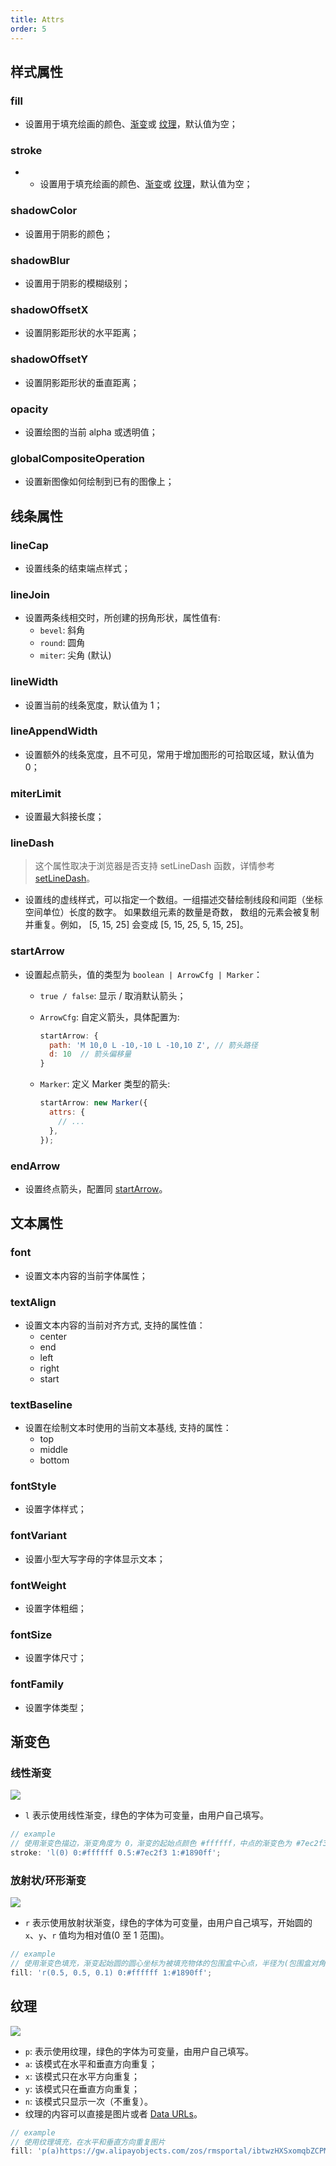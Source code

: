 ```yaml
---
title: Attrs
order: 5
---
```


## 样式属性

### fill

- 设置用于填充绘画的颜色、[渐变](/en/docs/api/shape/attrs/#渐变色)或 [纹理](/zh/docs/api/shape/attrs/#纹理)，默认值为空；

### stroke

- - 设置用于填充绘画的颜色、[渐变](/en/docs/api/shape/attrs/#渐变色)或 [纹理](/zh/docs/api/shape/attrs/#纹理)，默认值为空；

### shadowColor

- 设置用于阴影的颜色；

### shadowBlur

- 设置用于阴影的模糊级别；

### shadowOffsetX

- 设置阴影距形状的水平距离；

### shadowOffsetY

- 设置阴影距形状的垂直距离；

### opacity

- 设置绘图的当前 alpha 或透明值；

### globalCompositeOperation

- 设置新图像如何绘制到已有的图像上；

## 线条属性

### lineCap

- 设置线条的结束端点样式；

### lineJoin

- 设置两条线相交时，所创建的拐角形状，属性值有:
  - `bevel`: 斜角
  - `round`: 圆角
  - `miter`: 尖角 (默认)

### lineWidth

- 设置当前的线条宽度，默认值为 1；

### lineAppendWidth

- 设置额外的线条宽度，且不可见，常用于增加图形的可拾取区域，默认值为 0；

### miterLimit

- 设置最大斜接长度；

### lineDash

> 这个属性取决于浏览器是否支持 setLineDash 函数，详情参考 [setLineDash](https://developer.mozilla.org/en-US/docs/Web/API/CanvasRenderingContext2D/setLineDash)。

- 设置线的虚线样式，可以指定一个数组。一组描述交替绘制线段和间距（坐标空间单位）长度的数字。 如果数组元素的数量是奇数， 数组的元素会被复制并重复。例如， [5, 15, 25] 会变成 [5, 15, 25, 5, 15, 25]。

### startArrow

- 设置起点箭头，值的类型为 `boolean | ArrowCfg | Marker`：

  - `true / false`: 显示 / 取消默认箭头；
  - `ArrowCfg`: 自定义箭头，具体配置为:

    ```js
    startArrow: {
      path: 'M 10,0 L -10,-10 L -10,10 Z', // 箭头路径
      d: 10  // 箭头偏移量
    }
    ```

  - `Marker`: 定义 Marker 类型的箭头:

    ```js
    startArrow: new Marker({
      attrs: {
        // ...
      },
    });
    ```

### endArrow

- 设置终点箭头，配置同 [startArrow](#startarrow)。

## 文本属性

### font

- 设置文本内容的当前字体属性；

### textAlign

- 设置文本内容的当前对齐方式, 支持的属性值：
  - center
  - end
  - left
  - right
  - start

### textBaseline

- 设置在绘制文本时使用的当前文本基线, 支持的属性：
  - top
  - middle
  - bottom

### fontStyle

- 设置字体样式；

### fontVariant

- 设置小型大写字母的字体显示文本；

### fontWeight

- 设置字体粗细；

### fontSize

- 设置字体尺寸；

### fontFamily

- 设置字体类型；

## 渐变色

### 线性渐变

![](https://gw.alipayobjects.com/zos/rmsportal/ieWkhtoHOijxweuNFWdz.png)

- `l` 表示使用线性渐变，绿色的字体为可变量，由用户自己填写。

```js
// example
// 使用渐变色描边，渐变角度为 0，渐变的起始点颜色 #ffffff，中点的渐变色为 #7ec2f3，结束的渐变色为 #1890ff
stroke: 'l(0) 0:#ffffff 0.5:#7ec2f3 1:#1890ff';
```

### 放射状/环形渐变

![](https://gw.alipayobjects.com/zos/rmsportal/qnvmbtSBGxQlcuVOWkdu.png#width=)

- `r` 表示使用放射状渐变，绿色的字体为可变量，由用户自己填写，开始圆的 `x`、`y`、`r` 值均为相对值(0 至 1 范围)。

```js
// example
// 使用渐变色填充，渐变起始圆的圆心坐标为被填充物体的包围盒中心点，半径为(包围盒对角线长度 / 2) 的 0.1 倍，渐变的起始点颜色 #ffffff，中点的渐变色为 #7ec2f3，结束的渐变色为 #1890ff
fill: 'r(0.5, 0.5, 0.1) 0:#ffffff 1:#1890ff';
```

## 纹理

![](https://gw.alipayobjects.com/zos/rmsportal/NjtjUimlJtmvXljsETAJ.png#width=)

- `p`: 表示使用纹理，绿色的字体为可变量，由用户自己填写。
- `a`: 该模式在水平和垂直方向重复；
- `x`: 该模式只在水平方向重复；
- `y`: 该模式只在垂直方向重复；
- `n`: 该模式只显示一次（不重复）。
- 纹理的内容可以直接是图片或者 [Data URLs](https://developer.mozilla.org/en-US/docs/Web/HTTP/Basics_of_HTTP/Data_URIs)。

```js
// example
// 使用纹理填充，在水平和垂直方向重复图片
fill: 'p(a)https://gw.alipayobjects.com/zos/rmsportal/ibtwzHXSxomqbZCPMLqS.png';
```
